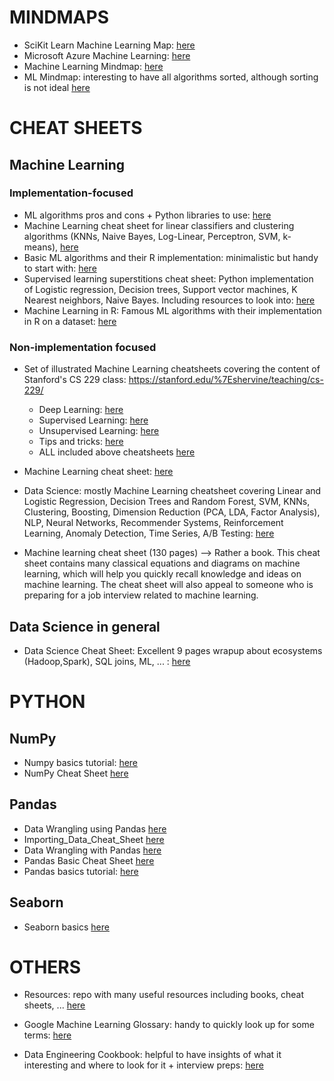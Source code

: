 # MINDMAPS
- SciKit Learn Machine Learning Map: [here](https://scikit-learn.org/stable/tutorial/machine_learning_map/)  
- Microsoft Azure Machine Learning: [here](https://docs.microsoft.com/en-gb/azure/machine-learning/algorithm-cheat-sheet)  
- Machine Learning Mindmap: [here](https://github.com/dformoso/machine-learning-mindmap)  
- ML Mindmap: interesting to have all algorithms sorted, although sorting is not ideal [here](https://jixta.wordpress.com/2015/07/17/machine-learning-algorithms-mindmap/)  


# CHEAT SHEETS

## Machine Learning

### Implementation-focused
- ML algorithms pros and cons + Python libraries to use: [here](https://www.dummies.com/article/technology/information-technology/ai/machine-learning/machine-learning-dummies-cheat-sheet-221432)  
- Machine Learning cheat sheet for linear classifiers and clustering algorithms (KNNs, Naive Bayes, Log-Linear, Perceptron, SVM, k-means), [here](https://github.com/eferm/mlcheatsheet/blob/master/cheat.pdf)
- Basic ML algorithms and their R implementation: minimalistic but handy to start with: [here](https://vitalflux.com/cheat-sheet-10-machine-learning-algorithms-r-commands/)  
- Supervised learning superstitions cheat sheet: Python implementation of Logistic regression, Decision trees, Support vector machines, K Nearest neighbors, Naive Bayes. Including resources to look into: [here](https://github.com/rcompton/ml_cheat_sheet/blob/master/supervised_learning.ipynb)
- Machine Learning in R: Famous ML algorithms with their implementation in R on a dataset: [here](https://dzone.com/refcardz/machine-learning-predictive)  

### Non-implementation focused
- Set of illustrated Machine Learning cheatsheets covering the content of Stanford's CS 229 class: https://stanford.edu/%7Eshervine/teaching/cs-229/
  - Deep Learning: [here](https://stanford.edu/~shervine/teaching/cs-229/cheatsheet-deep-learning.html)
  - Supervised Learning: [here](https://stanford.edu/~shervine/teaching/cs-229/cheatsheet-supervised-learning.html)
  - Unsupervised Learning: [here](https://stanford.edu/~shervine/teaching/cs-229/cheatsheet-unsupervised-learning.html)
  - Tips and tricks: [here](https://stanford.edu/~shervine/teaching/cs-229/cheatsheet-machine-learning-tips-and-tricks.html)  
  - ALL included above cheatsheets [here](https://github.com/Neklaustares-tPtwP/Resources/blob/main/Cheat%20Sheets/Machine%20Learning%20Cheat%20Sheet/super-cheatsheet-machine-learning.pdf)  

- Machine Learning cheat sheet: [here](https://github.com/remicnrd/ml_cheatsheet)  

- Data Science: mostly Machine Learning cheatsheet covering Linear and Logistic Regression, Decision Trees and Random Forest, SVM, KNNs, Clustering, Boosting, Dimension Reduction (PCA, LDA, Factor Analysis), NLP, Neural Networks, Recommender Systems, Reinforcement Learning, Anomaly Detection, Time Series, A/B Testing: [here](https://github.com/aaronwangy/Data-Science-Cheatsheet)

- Machine learning cheat sheet (130 pages) --> Rather a book. This cheat sheet contains many classical equations and diagrams on machine learning, which will help you quickly recall knowledge and ideas on machine learning. The cheat sheet will also appeal to someone who is preparing for a job interview related to machine learning.

## Data Science in general

- Data Science Cheat Sheet: Excellent 9 pages wrapup about ecosystems (Hadoop,Spark), SQL joins, ML, ... : [here](https://github.com/ml874/Data-Science-Cheatsheet)



# PYTHON
## NumPy
- Numpy basics tutorial: [here](https://github.com/datasciencescoop/Numpy)  
- NumPy Cheat Sheet [here](https://github.com/Neklaustares-tPtwP/Resources/blob/main/Cheat%20Sheets/Python%20%26%20All%20Libraries%20Cheat%20Sheets/NumPy_Cheat_Sheet.pdf)  

## Pandas
- Data Wrangling using Pandas [here](https://github.com/Neklaustares-tPtwP/Resources/blob/main/Cheat%20Sheets/Python%20%26%20All%20Libraries%20Cheat%20Sheets/Data_Wrangling_using_Pandas.pdf)  
- Importing_Data_Cheat_Sheet [here](https://github.com/Neklaustares-tPtwP/Resources/blob/main/Cheat%20Sheets/Python%20%26%20All%20Libraries%20Cheat%20Sheets/Importing_Data_Cheat_Sheet.pdf)
- Data Wrangling with Pandas [here](https://github.com/Neklaustares-tPtwP/Resources/blob/main/Cheat%20Sheets/Python%20%26%20All%20Libraries%20Cheat%20Sheets/Pandas_Cheat_Sheet.pdf)
- Pandas Basic Cheat Sheet [here](https://github.com/Neklaustares-tPtwP/Resources/blob/main/Cheat%20Sheets/Python%20%26%20All%20Libraries%20Cheat%20Sheets/Pandas_Cheat_Sheet1.pdf)
- Pandas basics tutorial: [here](https://github.com/datasciencescoop/Pandas)  

## Seaborn
- Seaborn basics [here](https://github.com/Neklaustares-tPtwP/Resources/blob/main/Cheat%20Sheets/Python%20%26%20All%20Libraries%20Cheat%20Sheets/Seaborn_Cheat_Sheet.pdf)

# OTHERS

- Resources: repo with many useful resources including books, cheat sheets, ... [here](https://github.com/Neklaustares-tPtwP/Resources)  

- Google Machine Learning Glossary: handy to quickly look up for some terms: [here](https://developers.google.com/machine-learning/glossary)  

- Data Engineering Cookbook: helpful to have insights of what it interesting and where to look for it + interview preps: [here](https://github.com/andkret/Cookbook)  

